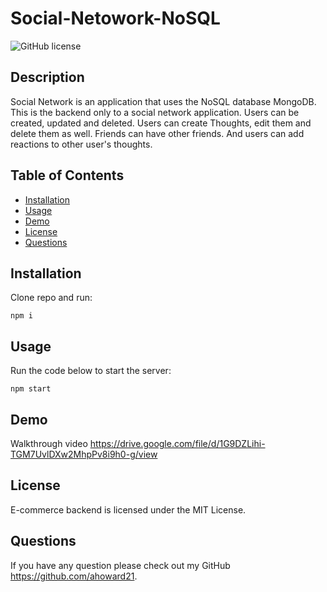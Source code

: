 # Social-Netowork-NoSQL

![GitHub license](https://img.shields.io/badge/license-MIT-blue.svg)

## Description
Social Network is an application that uses the NoSQL database MongoDB. This is the backend only to a social network 
application. Users can be created, updated and deleted. Users can create Thoughts, edit them and delete them as well. Friends can have other friends. And users can add reactions to other user's thoughts.

## Table of Contents
* [Installation](#installation)
* [Usage](#usage)
* [Demo](#demo)
* [License](#license)
* [Questions](#questions)

## Installation
Clone repo and run:
```
npm i

```

## Usage
Run the code below to start the server:
```
npm start
```


## Demo
Walkthrough video
https://drive.google.com/file/d/1G9DZLihi-TGM7UvlDXw2MhpPv8i9h0-g/view




## License
E-commerce backend is licensed under the MIT License.

## Questions
If you have any question please check out my GitHub https://github.com/ahoward21.